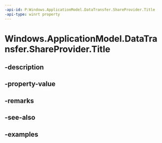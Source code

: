 ```yaml
---
-api-id: P:Windows.ApplicationModel.DataTransfer.ShareProvider.Title
-api-type: winrt property
---
```


<!-- Property syntax.
public string Title { get; }
-->

# Windows.ApplicationModel.DataTransfer.ShareProvider.Title

## -description

## -property-value

## -remarks

## -see-also

## -examples


